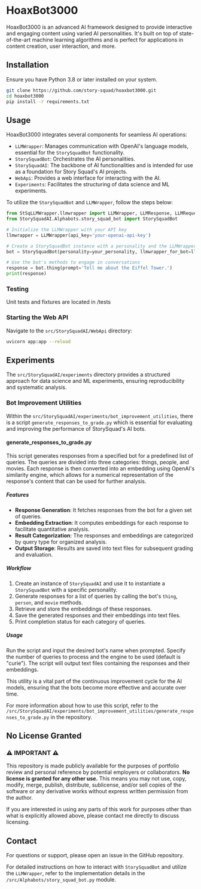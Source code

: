 # HoaxBot3000

HoaxBot3000 is an advanced AI framework designed to provide interactive and engaging content using varied AI personalities. It's built on top of state-of-the-art machine learning algorithms and is perfect for applications in content creation, user interaction, and more.

## Installation

Ensure you have Python 3.8 or later installed on your system.

```bash
git clone https://github.com/story-squad/hoaxbot3000.git
cd hoaxbot3000
pip install -r requirements.txt
```

## Usage

HoaxBot3000 integrates several components for seamless AI operations:

- `LLMWrapper`: Manages communication with OpenAI's language models, essential for the `StorySquadBot` functionality.
- `StorySquadBot`: Orchestrates the AI personalities.
- `StorySquadAI`: The backbone of AI functionalities and is intended for use as a foundation for Story Squad's AI projects.
- `WebApi`: Provides a web interface for interacting with the AI.
- `Experiments`: Facilitates the structuring of data science and ML experiments.

To utilize the `StorySquadBot` and `LLMWrapper`, follow the steps below:

```python
from StSqLLMWrapper.llmwrapper import LLMWrapper, LLMResponse, LLMRequest
from StorySquadAI.Alphabots.story_squad_bot import StorySquadBot

# Initialize the LLMWrapper with your API key
llmwrapper = LLMWrapper(api_key='your-openai-api-key')

# Create a StorySquadBot instance with a personality and the LLMWrapper
bot = StorySquadBot(personality=your_personality, llmwrapper_for_bot=llmwrapper)

# Use the bot's methods to engage in conversations
response = bot.thing(prompt='Tell me about the Eiffel Tower.')
print(response)
```
### Testing

Unit tests and fixtures are located in /tests

### Starting the Web API

Navigate to the `src/StorySquadAI/WebApi` directory:

```bash
uvicorn app:app --reload
```

## Experiments
The `src/StorySquadAI/experiments` directory provides a structured approach for data science and ML experiments, ensuring reproducibility and systematic analysis.
### Bot Improvement Utilities

Within the `src/StorySquadAI/experiments/bot_improvement_utilities`, there is a script `generate_responses_to_grade.py` which is essential for evaluating and improving the performance of StorySquad's AI bots.

#### generate_responses_to_grade.py

This script generates responses from a specified bot for a predefined list of queries. The queries are divided into three categories: things, people, and movies. Each response is then converted into an embedding using OpenAI's similarity engine, which allows for a numerical representation of the response's content that can be used for further analysis.

##### Features

- **Response Generation**: It fetches responses from the bot for a given set of queries.
- **Embedding Extraction**: It computes embeddings for each response to facilitate quantitative analysis.
- **Result Categorization**: The responses and embeddings are categorized by query type for organized analysis.
- **Output Storage**: Results are saved into text files for subsequent grading and evaluation.

##### Workflow

1. Create an instance of `StorySquadAI` and use it to instantiate a `StorySquadBot` with a specific personality.
2. Generate responses for a list of queries by calling the bot's `thing`, `person`, and `movie` methods.
3. Retrieve and store the embeddings of these responses.
4. Save the generated responses and their embeddings into text files.
5. Print completion status for each category of queries.

##### Usage

Run the script and input the desired bot's name when prompted. Specify the number of queries to process and the engine to be used (default is "curie"). The script will output text files containing the responses and their embeddings.

This utility is a vital part of the continuous improvement cycle for the AI models, ensuring that the bots become more effective and accurate over time.

For more information about how to use this script, refer to the `/src/StorySquadAI/experiments/bot_improvement_utilities/generate_responses_to_grade.py` in the repository.




## No License Granted

### :warning: IMPORTANT :warning:

This repository is made publicly available for the purposes of portfolio review and personal reference by potential employers or collaborators. **No license is granted for any other use.** This means you may not use, copy, modify, merge, publish, distribute, sublicense, and/or sell copies of the software or any derivative works without express written permission from the author.

If you are interested in using any parts of this work for purposes other than what is explicitly allowed above, please contact me directly to discuss licensing.


## Contact

For questions or support, please open an issue in the GitHub repository.

For detailed instructions on how to interact with `StorySquadBot` and utilize the `LLMWrapper`, refer to the implementation details in the `/src/Alphabots/story_squad_bot.py` module.
